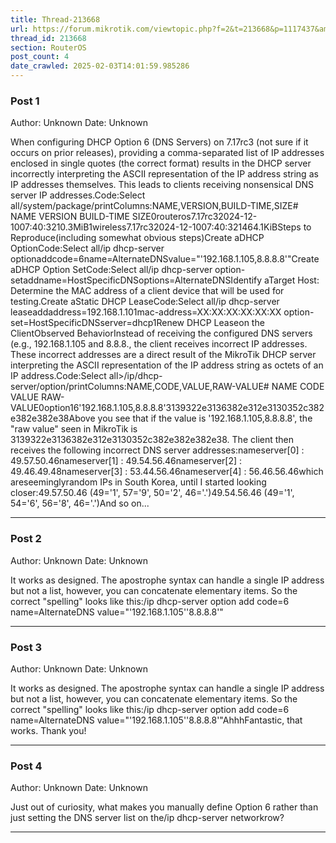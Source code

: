 ```yaml
---
title: Thread-213668
url: https://forum.mikrotik.com/viewtopic.php?f=2&t=213668&p=1117437&amp;sid=49f92a630bc7970d8ca50523be880e8f#p1117437
thread_id: 213668
section: RouterOS
post_count: 4
date_crawled: 2025-02-03T14:01:59.985286
---
```


### Post 1
Author: Unknown
Date: Unknown

When configuring DHCP Option 6 (DNS Servers) on 7.17rc3 (not sure if it occurs on prior releases), providing a comma-separated list of IP addresses enclosed in single quotes (the correct format) results in the DHCP server incorrectly interpreting the ASCII representation of the IP address string as IP addresses themselves. This leads to clients receiving nonsensical DNS server IP addresses.Code:Select all/system/package/printColumns:NAME,VERSION,BUILD-TIME,SIZE# NAME      VERSION  BUILD-TIME           SIZE0routeros7.17rc32024-12-1007:40:3210.3MiB1wireless7.17rc32024-12-1007:40:321464.1KiBSteps to Reproduce(including somewhat obvious steps)Create aDHCP OptionCode:Select all/ip dhcp-server optionaddcode=6name=AlternateDNSvalue="'192.168.1.105,8.8.8.8'"Create aDHCP Option SetCode:Select all/ip dhcp-server option-setaddname=HostSpecificDNSoptions=AlternateDNSIdentify aTarget Host: Determine the MAC address of a client device that will be used for testing.Create aStatic DHCP LeaseCode:Select all/ip dhcp-server leaseaddaddress=192.168.1.101mac-address=XX:XX:XX:XX:XX:XX option-set=HostSpecificDNSserver=dhcp1Renew DHCP Leaseon the ClientObserved BehaviorInstead of receiving the configured DNS servers (e.g., 192.168.1.105 and 8.8.8., the client receives incorrect IP addresses. These incorrect addresses are a direct result of the MikroTik DHCP server interpreting the ASCII representation of the IP address string as octets of an IP address.Code:Select all>/ip/dhcp-server/option/printColumns:NAME,CODE,VALUE,RAW-VALUE#  NAME     CODE  VALUE                    RAW-VALUE0option16'192.168.1.105,8.8.8.8'3139322e3136382e312e3130352c382e382e382e38Above you see that if the value is '192.168.1.105,8.8.8.8', the "raw value" seen in MikroTik is 3139322e3136382e312e3130352c382e382e382e38. The client then receives the following incorrect DNS server addresses:nameserver[0] : 49.57.50.46nameserver[1] : 49.54.56.46nameserver[2] : 49.46.49.48nameserver[3] : 53.44.56.46nameserver[4] : 56.46.56.46which areseeminglyrandom IPs in South Korea, until I started looking closer:49.57.50.46 (49='1', 57='9', 50='2', 46='.')49.54.56.46 (49='1', 54='6', 56='8', 46='.')And so on...

---
### Post 2
Author: Unknown
Date: Unknown

It works as designed. The apostrophe syntax can handle a single IP address but not a list, however, you can concatenate elementary items. So the correct "spelling" looks like this:/ip dhcp-server option add code=6 name=AlternateDNS value="'192.168.1.105''8.8.8.8'"

---
### Post 3
Author: Unknown
Date: Unknown

It works as designed. The apostrophe syntax can handle a single IP address but not a list, however, you can concatenate elementary items. So the correct "spelling" looks like this:/ip dhcp-server option add code=6 name=AlternateDNS value="'192.168.1.105''8.8.8.8'"AhhhFantastic, that works. Thank you!

---
### Post 4
Author: Unknown
Date: Unknown

Just out of curiosity, what makes you manually define Option 6 rather than just setting the DNS server list on the/ip dhcp-server networkrow?

---
